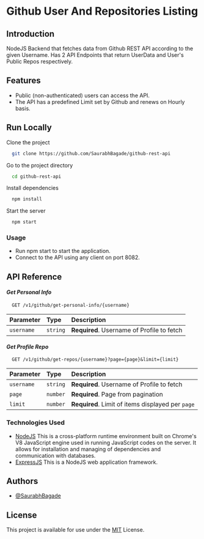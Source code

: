 
# **Github User And Repositories Listing**

## **Introduction**
NodeJS Backend that fetches data from Github REST API according to the given Username. Has 2 API Endpoints that return UserData and User's Public Repos respectively.


## **Features**

- Public (non-authenticated) users can access the API.
- The API has a predefined Limit set by Github and renews on Hourly basis.


## **Run Locally**

Clone the project

```bash
  git clone https://github.com/SaurabhBagade/github-rest-api
```

Go to the project directory

```bash
  cd github-rest-api
```

Install dependencies

```bash
  npm install
```

Start the server

```bash
  npm start
```

### **Usage**
* Run npm start to start the application.
* Connect to the API using any client on port 8082.

## **API Reference**

#### *Get Personal Info*

```http
  GET /v1/github/get-personal-info/{username}
```

| Parameter | Type     | Description                |
| :-------- | :------- | :------------------------- |
| `username` | `string` | **Required**. Username of Profile to fetch |

#### *Get Profile Repo*

```http
  GET /v1/github/get-repos/{username}?page={page}&limit={limit}
```

| Parameter | Type     | Description                       |
| :-------- | :------- | :-------------------------------- |
| `username`      | `string` | **Required**. Username of Profile to fetch |
| `page`      | `number` | **Required**. Page from pagination |
| `limit`      | `number` | **Required**. Limit of items displayed per `page` |


### **Technologies Used**
* [NodeJS](https://nodejs.org/) This is a cross-platform runtime environment built on Chrome's V8 JavaScript engine used in running JavaScript codes on the server. It allows for installation and managing of dependencies and communication with databases.
* [ExpressJS](https://www.expresjs.org/) This is a NodeJS web application framework.


## **Authors**

- [@SaurabhBagade](https://github.com/SaurabhBagade)


## **License**
This project is available for use under the [MIT](https://choosealicense.com/licenses/mit/) License.



